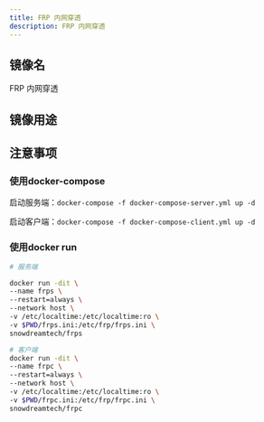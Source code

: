 ```yaml
---
title: FRP 内网穿透
description: FRP 内网穿透
---
```



## 镜像名

FRP 内网穿透

## 镜像用途

## 注意事项

### 使用docker-compose

启动服务端：`docker-compose -f docker-compose-server.yml up -d`

启动客户端：`docker-compose -f docker-compose-client.yml up -d`

### 使用docker run 

```bash
# 服务端

docker run -dit \
--name frps \
--restart=always \
--network host \
-v /etc/localtime:/etc/localtime:ro \
-v $PWD/frps.ini:/etc/frp/frps.ini \
snowdreamtech/frps
```

```bash
# 客户端
docker run -dit \
--name frpc \
--restart=always \
--network host \
-v /etc/localtime:/etc/localtime:ro \
-v $PWD/frpc.ini:/etc/frp/frpc.ini \
snowdreamtech/frpc
```
